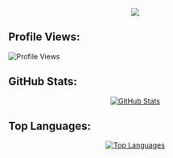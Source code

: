 <p align="center">
  <a href="https://skillicons.dev">
    <img src="https://skillicons.dev/icons?i=bash,py,js" />
  </a>
</p>

## Profile Views:
<p align="left"> 
  <img src="https://komarev.com/ghpvc/?username=ridwanzanphelibelll&label=Profile%20views&color=4285F4&style=flat" alt="Profile Views" />
</p>

## GitHub Stats:
<p align="center">
  <a href="https://github.com/ridwanzanphelibelll">
    <img src="https://github-readme-stats.vercel.app/api?username=ridwanzanphelibelll&show_icons=true&theme=radical&include_all_commits=true&count_private=true" alt="GitHub Stats" />
  </a>
</p>

## Top Languages:
<p align="center">
  <a href="https://github.com/ridwanzanphelibelll">
    <img src="https://github-readme-stats.vercel.app/api/top-langs/?username=ridwanzanphelibelll&theme=radical&layout=compact" alt="Top Languages" />
  </a>
</p>
